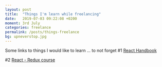 ```yaml
---
layout: post
title:  "Things I'm learn while freelancing"
date:   2019-07-03 09:22:08 +0200
moment: 3rd July
categories: freelance
permalink: /posts/things-freelance
bg: upneverstop.jpg
---
```


Some links to things I would like to learn ... to not forget
#1 <a href="https://www.freecodecamp.org/news/the-react-handbook-b71c27b0a795/"> React Handbook</a>

#2 <a href="https://www.udemy.com/react-redux/"> React - Redux course</a>

